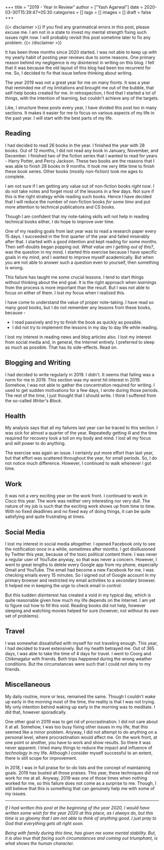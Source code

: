 +++
title = "2019 - Year in Review"
author = ["Yash Agarwal"]
date = 2020-03-30T15:39:47+05:30
categories = []
tags = []
images = []
draft = false
+++

{{< disclaimer >}}
If you find any grammatical errors in this post, please excuse me. I am not in a state to invest my mental strength fixing such issues right now. I will probably revisit this post sometime later to fix any problem.
{{< /disclaimer >}}

It has been three months since 2020 started. I was not able to keep up with my yearly habit of posting year reviews due to some reasons. One primary reason behind my negligence is my disinterest in writing on this blog. I felt that it was because the old layout of this blog had been too recurrent for me. So, I decided to fix that issue before thinking about writing.

The year 2019 was not a great year for me on many fronts. It was a year that reminded me of my limitations and brought me out of the bubble, that self-help books created for me. In retrospection, I find that I started a lot of things, with the intention of learning, but couldn't achieve any of the targets.

Like, I structure these posts every year, I have divided this post too in many sections. It makes it easier for me to focus on various aspects of my life in the past year. I will start with the best parts of my life.

## Reading

I had decided to read 26 books in the year. I finished the year with 28 books. Out of 12 months, I did not read any book in January, November, and December. I finished two of the fiction series that I wanted to read for years - Harry Potter, and Percy Jackson. These two books are the reasons that I was able to finish 28 books in 9 months. It took me very little time to finish these book series. Other books (mostly non-fiction) took me ages to complete. 

I am not sure if I am getting any value out of non-fiction books *right now*. I do not take notes and forget most of the lessons in a few days. Not sure if this is the right strategy while reading such books. Hence I have decided that I will reduce the number of non-fiction books *for some time* and put more attention to technical publications and CS books.

Though I am confident that my note-taking skills will not help in reading technical books either, I do hope to improve over time.

One of my reading goals from last year was to read a research paper every 15 days. I succeeded in the first quarter of the year and failed miserably after that. I started with a good intention and kept reading for some months. Then self-doubts began popping out. *What value am I getting out of this?*, was the question in my mind. I started this exercise because I have specific goals in my mind, and I wanted to improve myself academically. But when you are not able to answer such a question even to yourself, then something is wrong.

This failure has taught me some crucial lessons. I tend to start things without thinking about the end goal. It is the right approach when *learnings* from the process is more important than the result. But I was not able to focus on either of them. I lost my focus when I realized this.

I have come to understand the value of proper note-taking. I have read so many good books, but I do not remember any lessons from these books, because - 
- I read passively and try to finish the book as quickly as possible.
- I did not try to implement the lessons in my day to day life while reading.

I lost my interest in reading news and blog articles also. I lost my interest from social media and, in general, the Internet entirely. I preferred to sleep as much as possible. That has its side-effects. Read on.

## Blogging and Writing

I had decided to write regularly in 2019. I didn't. It seems that failing was a norm for me in 2019. This section was my worst hit interest in 2019. Somehow, I was not able to gather the concentration required for writing. I used to get sudden motivations for a few days, I wrote during those periods. The rest of the time, I just thought that I should write. I think I suffered from the so-called *Writer's Block*. 

## Health

My analysis says that all my failures last year can be traced to this section. I was sick for almost a quarter of the year. Repeatedly getting ill and the time required for recovery took a toll on my body and mind. I lost all my focus and will power to do anything.

The exercise was again an issue. I certainly put more effort than last year, but that effort was scattered throughout the year, for small periods. So, I do not notice much difference. However, I continued to walk whenever I got time. 

## Work

It was not a very exciting year on the work front. I continued to work in Cisco this year. The work was neither very interesting nor very dull. The nature of my job is such that the exciting work shows up from time to time. With no fixed deadlines and no fixed way of doing things, it can be quite satisfying and quite frustrating at times.

## Social Media

I lost my interest in social media altogether. I opened Facebook only to see the notification once in a while, sometimes after months. I got disillusioned by Twitter this year, because of the toxic political content there. I was never a regular user of YouTube anyway, so that was never a concern. However, I went to great lengths to delete every Google app from my phone, especially Gmail and YouTube. The email had become a new Facebook for me. I was checking emails every 15 minutes. So I signed out of Google account in my primary browser and restricted my email activities to a secondary browser. It helped me in keeping the urge to check email in control.

But this sudden disinterest has created a void in my typical day, which is quite reasonable given how much my life depends on the Internet. I am yet to figure out how to fill this void. Reading books did not help, however sleeping and watching movies helped for sure (however, not without its own set of problems).

## Travel

I was somewhat dissatisfied with myself for not traveling enough. This year, I had decided to travel extensively. But my health betrayed me. Out of 365 days, I was able to take the time of 4 days for travel. I went to Coorg and Chikmagalur with friends. Both trips happened during the wrong weather conditions. But the circumstances were such that I could not deny to my friends.

## Miscellaneous

My daily routine, more or less, remained the same. Though I couldn't wake up early in the morning most of the time, the reality is that I was not trying. My only intention behind waking up early in the morning was to meditate. I did that, however sporadically.

One other goal in 2019 was to get rid of procrastination. I did not care about it at all. Somehow, I was too busy fixing other issues in my life, that this seemed like a minor problem. Anyway, I did not attempt to do anything on a personal level, where procrastination would affect me. On the work front, at one point or another, you have to work and show results. So there it was never apparent. I tried many things to reduce the impact and influence of *technology* in my life. Although I consider myself successful to an extent, there is still scope for improvement.

In 2018, I was in full praise for to-do lists and the concept of maintaining goals. 2019 has busted all those praises. This year, these techniques did not work for me at all. Anyway, 2019 was one of those times when nothing worked for me, so this failure does not come as a surprise to me. Though, I still believe that this is something that can genuinely help me with some of my issues. 

---

*If I had written this post at the beginning of the year 2020, I would have written some wish for the year 2020 at this place, as I always do, but this time is so gloomy that I am not able to think of anything good. I just pray to God that everything gets all right soon.*

*Being with family during this time, has given me some mental stability. But, it is also true that facing such circumstances and coming out triumphant, is what shows the human character.*